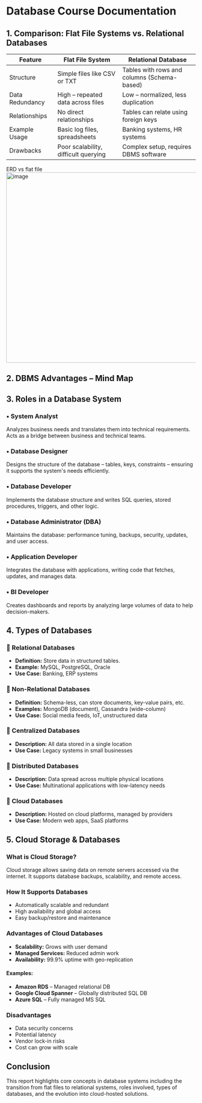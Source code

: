 #  Database Course Documentation

## 1.  Comparison: Flat File Systems vs. Relational Databases

| Feature         | Flat File System                         | Relational Database                          |
|----------------|------------------------------------------|----------------------------------------------|
| Structure       | Simple files like CSV or TXT             | Tables with rows and columns (Schema-based)  |
| Data Redundancy | High – repeated data across files        | Low – normalized, less duplication           |
| Relationships   | No direct relationships                  | Tables can relate using foreign keys         |
| Example Usage   | Basic log files, spreadsheets            | Banking systems, HR systems                  |
| Drawbacks       | Poor scalability, difficult querying     | Complex setup, requires DBMS software        |

ERD vs flat file
<img width="607" height="505" alt="image" src="https://github.com/user-attachments/assets/9948c233-b94c-444b-963c-4c5b29f2555c" />

## 2.  DBMS Advantages – Mind Map




## 3.  Roles in a Database System

### • System Analyst
Analyzes business needs and translates them into technical requirements. Acts as a bridge between business and technical teams.

### • Database Designer
Designs the structure of the database – tables, keys, constraints – ensuring it supports the system's needs efficiently.

### • Database Developer
Implements the database structure and writes SQL queries, stored procedures, triggers, and other logic.

### • Database Administrator (DBA)
Maintains the database: performance tuning, backups, security, updates, and user access.

### • Application Developer
Integrates the database with applications, writing code that fetches, updates, and manages data.

### • BI Developer
Creates dashboards and reports by analyzing large volumes of data to help decision-makers.


## 4.  Types of Databases

### 🔸 Relational Databases
- **Definition:** Store data in structured tables.
- **Example:** MySQL, PostgreSQL, Oracle
- **Use Case:** Banking, ERP systems

### 🔸 Non-Relational Databases
- **Definition:** Schema-less, can store documents, key-value pairs, etc.
- **Examples:** MongoDB (document), Cassandra (wide-column)
- **Use Case:** Social media feeds, IoT, unstructured data

### 🔸 Centralized Databases
- **Description:** All data stored in a single location
- **Use Case:** Legacy systems in small businesses

### 🔸 Distributed Databases
- **Description:** Data spread across multiple physical locations
- **Use Case:** Multinational applications with low-latency needs

### 🔸 Cloud Databases
- **Description:** Hosted on cloud platforms, managed by providers
- **Use Case:** Modern web apps, SaaS platforms


## 5.  Cloud Storage & Databases

###  What is Cloud Storage?
Cloud storage allows saving data on remote servers accessed via the internet. It supports database backups, scalability, and remote access.

###  How It Supports Databases
- Automatically scalable and redundant
- High availability and global access
- Easy backup/restore and maintenance

###  Advantages of Cloud Databases
- **Scalability:** Grows with user demand
- **Managed Services:** Reduced admin work
- **Availability:** 99.9% uptime with geo-replication

#### Examples:
- **Amazon RDS** – Managed relational DB
- **Google Cloud Spanner** – Globally distributed SQL DB
- **Azure SQL** – Fully managed MS SQL

###  Disadvantages
- Data security concerns
- Potential latency
- Vendor lock-in risks
- Cost can grow with scale


##  Conclusion
This report highlights core concepts in database systems including the transition from flat files to relational systems, roles involved, types of databases, and the evolution into cloud-hosted solutions.

